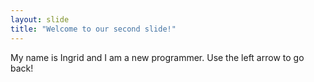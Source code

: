 ```yaml
---
layout: slide
title: "Welcome to our second slide!"
---
```

My name is Ingrid and I am a new programmer.
Use the left arrow to go back!
